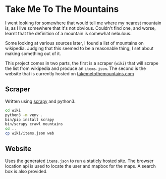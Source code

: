 # Take Me To The Mountains

I went looking for somewhere that would tell me where my nearest mountain is, as I live somewhere that it's not obvious. Couldn't find one, and worse, learnt that the definition of a mountain is somewhat nebulous.

Some looking at various sources later, I found a list of mountains on wikipedia. Judging that this seemed to be a reasonable thing, I set about making something out of it.

This project comes in two parts, the first is a scraper (`wiki`) that will scrape the list from wikipedia and produce an `items.json`. The second is the website that is currently hosted on [takemetothemountains.com](https://takemetothemountains.com)

## Scraper

Written using [scrapy](http://www.scrapy.org) and python3.

```bash
cd wiki
python3 -m venv .
bin/pip install scrapy
bin/scrapy crawl mountains
cd ..
cp wiki/items.json web
```

## Website

Uses the generated `items.json` to run a staticly hosted site. The browser location api is used to locate the user and mapbox for the maps. A search box is also provided.
